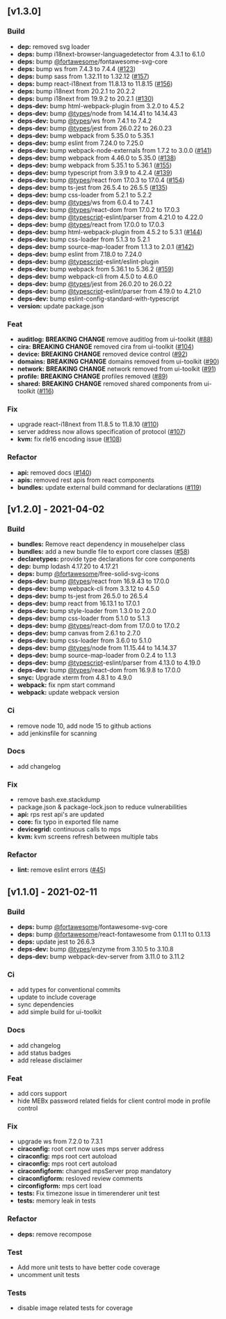 <a name="v1.3.0"></a>
## [v1.3.0]

### Build
- **dep:** removed svg loader
- **deps:** bump i18next-browser-languagedetector from 4.3.1 to 6.1.0
- **deps:** bump [@fortawesome](https://github.com/fortawesome)/fontawesome-svg-core
- **deps:** bump ws from 7.4.3 to 7.4.4 ([#123](https://github.com/open-amt-cloud-toolkit/ui-toolkit/issues/123))
- **deps:** bump sass from 1.32.11 to 1.32.12 ([#157](https://github.com/open-amt-cloud-toolkit/ui-toolkit/issues/157))
- **deps:** bump react-i18next from 11.8.13 to 11.8.15 ([#156](https://github.com/open-amt-cloud-toolkit/ui-toolkit/issues/156))
- **deps:** bump i18next from 20.2.1 to 20.2.2
- **deps:** bump i18next from 19.9.2 to 20.2.1 ([#130](https://github.com/open-amt-cloud-toolkit/ui-toolkit/issues/130))
- **deps-dev:** bump html-webpack-plugin from 3.2.0 to 4.5.2
- **deps-dev:** bump [@types](https://github.com/types)/node from 14.14.41 to 14.14.43
- **deps-dev:** bump [@types](https://github.com/types)/ws from 7.4.1 to 7.4.2
- **deps-dev:** bump [@types](https://github.com/types)/jest from 26.0.22 to 26.0.23
- **deps-dev:** bump webpack from 5.35.0 to 5.35.1
- **deps-dev:** bump eslint from 7.24.0 to 7.25.0
- **deps-dev:** bump webpack-node-externals from 1.7.2 to 3.0.0 ([#141](https://github.com/open-amt-cloud-toolkit/ui-toolkit/issues/141))
- **deps-dev:** bump webpack from 4.46.0 to 5.35.0 ([#138](https://github.com/open-amt-cloud-toolkit/ui-toolkit/issues/138))
- **deps-dev:** bump webpack from 5.35.1 to 5.36.1 ([#155](https://github.com/open-amt-cloud-toolkit/ui-toolkit/issues/155))
- **deps-dev:** bump typescript from 3.9.9 to 4.2.4 ([#139](https://github.com/open-amt-cloud-toolkit/ui-toolkit/issues/139))
- **deps-dev:** bump [@types](https://github.com/types)/react from 17.0.3 to 17.0.4 ([#154](https://github.com/open-amt-cloud-toolkit/ui-toolkit/issues/154))
- **deps-dev:** bump ts-jest from 26.5.4 to 26.5.5 ([#135](https://github.com/open-amt-cloud-toolkit/ui-toolkit/issues/135))
- **deps-dev:** bump css-loader from 5.2.1 to 5.2.2
- **deps-dev:** bump [@types](https://github.com/types)/ws from 6.0.4 to 7.4.1
- **deps-dev:** bump [@types](https://github.com/types)/react-dom from 17.0.2 to 17.0.3
- **deps-dev:** bump [@typescript](https://github.com/typescript)-eslint/parser from 4.21.0 to 4.22.0
- **deps-dev:** bump [@types](https://github.com/types)/react from 17.0.0 to 17.0.3
- **deps-dev:** bump html-webpack-plugin from 4.5.2 to 5.3.1 ([#144](https://github.com/open-amt-cloud-toolkit/ui-toolkit/issues/144))
- **deps-dev:** bump css-loader from 5.1.3 to 5.2.1
- **deps-dev:** bump source-map-loader from 1.1.3 to 2.0.1 ([#142](https://github.com/open-amt-cloud-toolkit/ui-toolkit/issues/142))
- **deps-dev:** bump eslint from 7.18.0 to 7.24.0
- **deps-dev:** bump [@typescript](https://github.com/typescript)-eslint/eslint-plugin
- **deps-dev:** bump webpack from 5.36.1 to 5.36.2 ([#159](https://github.com/open-amt-cloud-toolkit/ui-toolkit/issues/159))
- **deps-dev:** bump webpack-cli from 4.5.0 to 4.6.0
- **deps-dev:** bump [@types](https://github.com/types)/jest from 26.0.20 to 26.0.22
- **deps-dev:** bump [@typescript](https://github.com/typescript)-eslint/parser from 4.19.0 to 4.21.0
- **deps-dev:** bump eslint-config-standard-with-typescript
- **version:** update package.json

### Feat
- **auditlog:** **BREAKING CHANGE** remove auditlog from ui-toolkit ([#88](https://github.com/open-amt-cloud-toolkit/ui-toolkit/issues/88))
- **cira:** **BREAKING CHANGE** removed cira from ui-toolkit ([#104](https://github.com/open-amt-cloud-toolkit/ui-toolkit/issues/104))
- **device:** **BREAKING CHANGE** removed device control ([#92](https://github.com/open-amt-cloud-toolkit/ui-toolkit/issues/92))
- **domains:** **BREAKING CHANGE** domains removed from ui-toolkit ([#90](https://github.com/open-amt-cloud-toolkit/ui-toolkit/issues/90))
- **network:** **BREAKING CHANGE** network removed from ui-toolkit ([#91](https://github.com/open-amt-cloud-toolkit/ui-toolkit/issues/91))
- **profile:** **BREAKING CHANGE** profiles removed ([#89](https://github.com/open-amt-cloud-toolkit/ui-toolkit/issues/89))
- **shared:** **BREAKING CHANGE** removed shared components from ui-toolkit ([#116](https://github.com/open-amt-cloud-toolkit/ui-toolkit/issues/116))

### Fix
- upgrade react-i18next from 11.8.5 to 11.8.10 ([#110](https://github.com/open-amt-cloud-toolkit/ui-toolkit/issues/110))
- server address now allows specification of protocol ([#107](https://github.com/open-amt-cloud-toolkit/ui-toolkit/issues/107))
- **kvm:** fix rle16 encoding issue ([#108](https://github.com/open-amt-cloud-toolkit/ui-toolkit/issues/108))

### Refactor
- **api:** removed docs ([#140](https://github.com/open-amt-cloud-toolkit/ui-toolkit/issues/140))
- **apis:** removed rest apis from react components
- **bundles:** update external build command for declarations ([#119](https://github.com/open-amt-cloud-toolkit/ui-toolkit/issues/119))


<a name="v1.2.0"></a>
## [v1.2.0] - 2021-04-02
### Build
- **bundles:** Remove react dependency in mousehelper class
- **bundles:** add a new bundle file to export core classes ([#58](https://github.com/open-amt-cloud-toolkit/ui-toolkit/issues/58))
- **declaretypes:** provide type declarations for core components
- **dep:** bump lodash 4.17.20 to 4.17.21
- **deps:** bump [@fortawesome](https://github.com/fortawesome)/free-solid-svg-icons
- **deps-dev:** bump [@types](https://github.com/types)/react from 16.9.43 to 17.0.0
- **deps-dev:** bump webpack-cli from 3.3.12 to 4.5.0
- **deps-dev:** bump ts-jest from 26.5.0 to 26.5.4
- **deps-dev:** bump react from 16.13.1 to 17.0.1
- **deps-dev:** bump style-loader from 1.3.0 to 2.0.0
- **deps-dev:** bump css-loader from 5.1.0 to 5.1.3
- **deps-dev:** bump [@types](https://github.com/types)/react-dom from 17.0.0 to 17.0.2
- **deps-dev:** bump canvas from 2.6.1 to 2.7.0
- **deps-dev:** bump css-loader from 3.6.0 to 5.1.0
- **deps-dev:** bump [@types](https://github.com/types)/node from 11.15.44 to 14.14.37
- **deps-dev:** bump source-map-loader from 0.2.4 to 1.1.3
- **deps-dev:** bump [@typescript](https://github.com/typescript)-eslint/parser from 4.13.0 to 4.19.0
- **deps-dev:** bump [@types](https://github.com/types)/react-dom from 16.9.8 to 17.0.0
- **snyc:** Upgrade xterm from 4.8.1 to 4.9.0
- **webpack:** fix npm start command
- **webpack:** update webpack version

### Ci
- remove node 10, add node 15 to github actions
- add jenkinsfile for scanning

### Docs
- add changelog

### Fix
- remove bash.exe.stackdump
- package.json & package-lock.json to reduce vulnerabilities
- **api:** rps rest api's are updated
- **core:** fix typo in exported file name
- **devicegrid:** continuous calls to mps
- **kvm:** kvm screens refresh between multiple tabs

### Refactor
- **lint:** remove eslint errors ([#45](https://github.com/open-amt-cloud-toolkit/ui-toolkit/issues/45))


<a name="v1.1.0"></a>
## [v1.1.0] - 2021-02-11
### Build
- **deps:** bump [@fortawesome](https://github.com/fortawesome)/fontawesome-svg-core
- **deps:** bump [@fortawesome](https://github.com/fortawesome)/react-fontawesome from 0.1.11 to 0.1.13
- **deps:** update jest to 26.6.3
- **deps-dev:** bump [@types](https://github.com/types)/enzyme from 3.10.5 to 3.10.8
- **deps-dev:** bump webpack-dev-server from 3.11.0 to 3.11.2

### Ci
- add types for conventional commits
- update to include coverage
- sync dependencies
- add simple build for ui-toolkit

### Docs
- add changelog
- add status badges
- add release disclaimer

### Feat
- add cors support
- hide MEBx password related fields for client control mode in profile control

### Fix
- upgrade ws from 7.2.0 to 7.3.1
- **ciraconfig:** root cert now uses mps server address
- **ciraconfig:** mps root cert autoload
- **ciraconfig:** mps root cert autoload
- **ciraconfigform:** changed mpsServer prop mandatory
- **ciraconfigform:** resloved review comments
- **circonfigform:** mps cert load
- **tests:** Fix timezone issue in timerenderer unit test
- **tests:** memory leak in tests

### Refactor
- **deps:** remove recompose

### Test
- Add more unit tests to have better code coverage
- uncomment unit tests

### Tests
- disable image related tests for coverage


